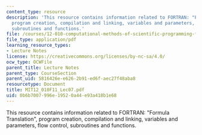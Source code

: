 ```yaml
---
content_type: resource
description: 'This resource contains information related to FORTRAN: "Formula Translation",
  program creation, compilation and linking, variables and parameters, flow control,
  subroutines and functions.'
file: /courses/12-010-computational-methods-of-scientific-programming-fall-2011/0b6b7007996e19520a44e93a418b1e68_MIT12_010F11_Lec07.pdf
file_type: application/pdf
learning_resource_types:
- Lecture Notes
license: https://creativecommons.org/licenses/by-nc-sa/4.0/
ocw_type: OCWFile
parent_title: Lecture Notes
parent_type: CourseSection
parent_uid: 5816426e-e626-2b91-ed6f-aec27f48aba8
resourcetype: Document
title: MIT12_010F11_Lec07.pdf
uid: 0b6b7007-996e-1952-0a44-e93a418b1e68
---
```

This resource contains information related to FORTRAN: "Formula Translation", program creation, compilation and linking, variables and parameters, flow control, subroutines and functions.